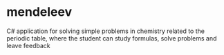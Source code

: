 # mendeleev
 C# application for solving simple problems in chemistry related to the periodic table, where the student can study formulas, solve problems and leave feedback
